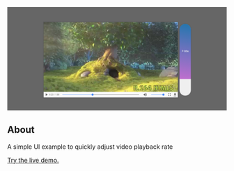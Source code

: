 ![Video Speed Controller UI](screenshot.png)
## About
A simple UI example to quickly adjust video playback rate

[Try the live demo.](https://rawgit.com/StephanieCunnane/javascript30/master/28%20-%20Video%20Speed%20Controller%20UI/index.html)
